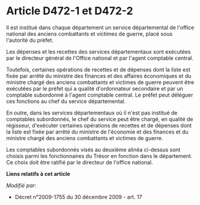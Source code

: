# Article D472-1 et D472-2

Il est institué dans chaque département un service départemental de l'office national des anciens combattants et victimes de
guerre, placé sous l'autorité du préfet. 

Les dépenses et les recettes des services départementaux sont exécutées par le directeur général de l'Office national et par
l'agent comptable central. 

Toutefois, certaines opérations de recettes et de dépenses dont la liste est fixée par arrêté du ministre des finances et des
affaires économiques et du       ministre chargé des anciens combattants et victimes de guerre peuvent être exécutées par le
préfet qui a qualité d'ordonnateur secondaire et par un comptable subordonné à l'agent comptable central. Le préfet peut
déléguer ces fonctions au chef du service départemental. 

En outre, dans les services départementaux où il n'est pas institué de comptables subordonnés, le chef du service peut être
chargé, en qualité de régisseur, d'exécuter certaines opérations de recettes et de dépenses dont la liste est fixée par
arrêté du ministre de l'économie et des finances et du       ministre chargé des anciens combattants et victimes de guerre. 

Les comptables subordonnés visés au deuxième alinéa ci-dessus sont choisis parmi les fonctionnaires du Trésor en fonction
dans le département. Ce choix doit être ratifié par le directeur de l'office national.

**Liens relatifs à cet article**

_Modifié par_:

  - Décret n°2009-1755 du 30 décembre 2009 - art. 17
